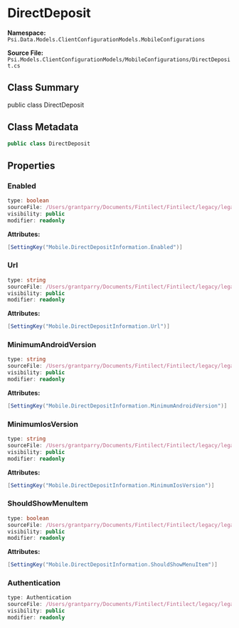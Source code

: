 # DirectDeposit

**Namespace:** `Psi.Data.Models.ClientConfigurationModels.MobileConfigurations`

**Source File:** `Psi.Models.ClientConfigurationModels/MobileConfigurations/DirectDeposit.cs`

## Class Summary

public class DirectDeposit

## Class Metadata

```typescript
public class DirectDeposit
```

## Properties

### Enabled

```typescript
type: boolean
sourceFile: /Users/grantparry/Documents/Fintilect/Fintilect/legacy/legacy-apis/Psi.Models.ClientConfigurationModels/MobileConfigurations/DirectDeposit.cs
visibility: public
modifier: readonly
```

**Attributes:**
```csharp
[SettingKey("Mobile.DirectDepositInformation.Enabled")]
```

### Url

```typescript
type: string
sourceFile: /Users/grantparry/Documents/Fintilect/Fintilect/legacy/legacy-apis/Psi.Models.ClientConfigurationModels/MobileConfigurations/DirectDeposit.cs
visibility: public
modifier: readonly
```

**Attributes:**
```csharp
[SettingKey("Mobile.DirectDepositInformation.Url")]
```

### MinimumAndroidVersion

```typescript
type: string
sourceFile: /Users/grantparry/Documents/Fintilect/Fintilect/legacy/legacy-apis/Psi.Models.ClientConfigurationModels/MobileConfigurations/DirectDeposit.cs
visibility: public
modifier: readonly
```

**Attributes:**
```csharp
[SettingKey("Mobile.DirectDepositInformation.MinimumAndroidVersion")]
```

### MinimumIosVersion

```typescript
type: string
sourceFile: /Users/grantparry/Documents/Fintilect/Fintilect/legacy/legacy-apis/Psi.Models.ClientConfigurationModels/MobileConfigurations/DirectDeposit.cs
visibility: public
modifier: readonly
```

**Attributes:**
```csharp
[SettingKey("Mobile.DirectDepositInformation.MinimumIosVersion")]
```

### ShouldShowMenuItem

```typescript
type: boolean
sourceFile: /Users/grantparry/Documents/Fintilect/Fintilect/legacy/legacy-apis/Psi.Models.ClientConfigurationModels/MobileConfigurations/DirectDeposit.cs
visibility: public
modifier: readonly
```

**Attributes:**
```csharp
[SettingKey("Mobile.DirectDepositInformation.ShouldShowMenuItem")]
```

### Authentication

```typescript
type: Authentication
sourceFile: /Users/grantparry/Documents/Fintilect/Fintilect/legacy/legacy-apis/Psi.Models.ClientConfigurationModels/MobileConfigurations/DirectDeposit.cs
visibility: public
modifier: readonly
```
